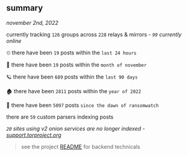 
## summary
_november 2nd, 2022_

currently tracking `126` groups across `228` relays & mirrors - _`99` currently online_

⏲ there have been `19` posts within the `last 24 hours`

🦈 there have been `19` posts within the `month of november`

🪐 there have been `689` posts within the `last 90 days`

🏚 there have been `2811` posts within the `year of 2022`

🦕 there have been `5097` posts `since the dawn of ransomwatch`

there are `59` custom parsers indexing posts

_`20` sites using v2 onion services are no longer indexed - [support.torproject.org](https://support.torproject.org/onionservices/v2-deprecation/)_

> see the project [README](https://github.com/joshhighet/ransomwatch#ransomwatch--) for backend technicals
